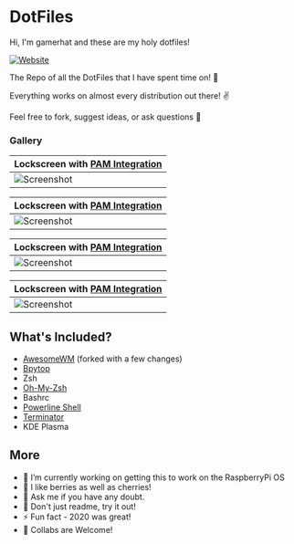 # DotFiles

Hi, I'm gamerhat and these are my holy dotfiles! 

[![Website](https://img.shields.io/badge/gamerhat-ArchLinux-blue?style=flat-square)](https://Linux.org)


The Repo of all the DotFiles that I have spent time on! 🎲 

Everything works on almost every distribution out there! ✌

Feel free to fork, suggest ideas, or ask questions 👀

### Gallery


| Lockscreen with [PAM Integration](https://github.com/RMTT/lua-pam) |
| --- |
| ![Screenshot](https://raw.githubusercontent.com/gamerhat18/screenshots/1.png) |

| Lockscreen with [PAM Integration](https://github.com/RMTT/lua-pam) |
| --- |
| ![Screenshot](https://raw.githubusercontent.com/gamerhat18/screenshots/2.png) |

| Lockscreen with [PAM Integration](https://github.com/RMTT/lua-pam) |
| --- |
| ![Screenshot](https://raw.githubusercontent.com/gamerhat18/screenshots/3.png) |

| Lockscreen with [PAM Integration](https://github.com/RMTT/lua-pam) |
| --- |
| ![Screenshot](https://raw.githubusercontent.com/gamerhat18/screenshots/4.png) |

## What's Included?
- [AwesomeWM](https://gitlab.com/dwt1/dotfiles/-/tree/master/.config/awesome) (forked with a few changes)
- [Bpytop](https://github.com/aristocratos/bpytop)
- Zsh
- [Oh-My-Zsh](https://github.com/ohmyzsh/ohmyzsh)
- Bashrc
- [Powerline Shell](https://github.com/b-ryan/powerline-shell)
- [Terminator](https://github.com/gnome-terminator/terminator)
- KDE Plasma

## More
- 🔭 I’m currently working on getting this to work on the RaspberryPi OS
- 🌱 I like berries as well as cherries!
- 💬 Ask me if you have any doubt.
- 🥅 Don't just readme, try it out!
- ⚡ Fun fact - 2020 was great!
- 👯 Collabs are Welcome!

